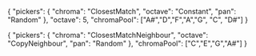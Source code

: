 {
"pickers": {
"chroma": "ClosestMatch",
"octave": "Constant",
"pan": "Random"
},
"octave": 5,
"chromaPool": ["A#","D","F","A","G", "C", "D#"]
}

{
"pickers": {
"chroma": "ClosestMatchNeighbour",
"octave": "CopyNeighbour",
"pan": "Random"
},
"chromaPool": ["C","E","G","A#"]
}
